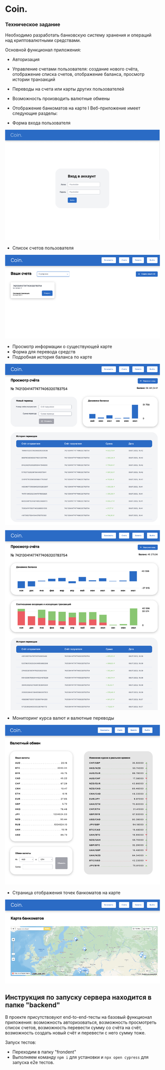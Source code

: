 # Coin.

### Техническое задание
Необходимо разработать банковскую систему хранения и операций над криптовалютными средствами.

Основной функционал приложения:
- Авторизация
- Управление счетами пользователя: создание нового счёта, отображение списка счетов, отображение баланса, просмотр истории транзакций
- Переводы на счета или карты других пользователей
- Возможность производить валютные обмены
- Отображение банкоматов на карте
I
Веб-приложение имеет следующие разделы:

- Форма входа пользователя

![Форма входа пользователя](./photo/login.png)

- Список счетов пользователя

![Список счетов пользователя](./photo/accounts.png)

- Просмотр информации о существующей карте
- Форма для перевода средств
- Подробная история баланса по карте

![Просмотр общей информации](./photo/account.png)

![Просмотр детальной информации](./photo/info.png)

- Мониторинг курса валют и валютные переводы

![Мониторинг](./photo/cur.png)

- Страница отображения точек банкоматов на карте

![Банкоматы](./photo/map.png)

Инструкция по запуску сервера находится в папке "backend"
---
В проекте присутствовуют end-to-end-тесты на базовый функционал приложения: возможность авторизоваться, возможность просмотреть список счетов, возможность перевести сумму со счёта на счёт, возможность создать новый счёт и перевести с него сумму тоже.

Запуск тестов: 
- Переходим в папку "frondent"
- Выполняем команду `npm i` для установки и `npx open cypress` для запуска e2e тестов.  


